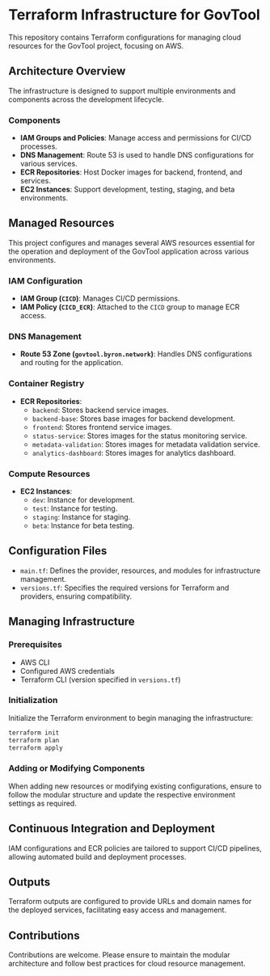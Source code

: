 # Terraform Infrastructure for GovTool

This repository contains Terraform configurations for managing cloud resources
for the GovTool project, focusing on AWS.

## Architecture Overview

The infrastructure is designed to support multiple environments and components
across the development lifecycle.

### Components

- **IAM Groups and Policies**: Manage access and permissions for CI/CD
  processes.
- **DNS Management**: Route 53 is used to handle DNS configurations for various
  services.
- **ECR Repositories**: Host Docker images for backend, frontend, and services.
- **EC2 Instances**: Support development, testing, staging, and beta
  environments.

## Managed Resources

This project configures and manages several AWS resources essential for the
operation and deployment of the GovTool application across various environments.

### IAM Configuration

- **IAM Group (`CICD`)**: Manages CI/CD permissions.
- **IAM Policy (`CICD_ECR`)**: Attached to the `CICD` group to manage ECR
  access.

### DNS Management

- **Route 53 Zone (`govtool.byron.network`)**: Handles DNS configurations and
  routing for the application.

### Container Registry

- **ECR Repositories**:
  - `backend`: Stores backend service images.
  - `backend-base`: Stores base images for backend development.
  - `frontend`: Stores frontend service images.
  - `status-service`: Stores images for the status monitoring service.
  - `metadata-validation`: Stores images for metadata validation service.
  - `analytics-dashboard`: Stores images for analytics dashboard.

### Compute Resources

- **EC2 Instances**:
  - `dev`: Instance for development.
  - `test`: Instance for testing.
  - `staging`: Instance for staging.
  - `beta`: Instance for beta testing.

## Configuration Files

- `main.tf`: Defines the provider, resources, and modules for infrastructure
  management.
- `versions.tf`: Specifies the required versions for Terraform and providers,
  ensuring compatibility.

## Managing Infrastructure

### Prerequisites

- AWS CLI
- Configured AWS credentials
- Terraform CLI (version specified in `versions.tf`)

### Initialization

Initialize the Terraform environment to begin managing the infrastructure:

```bash
terraform init
terraform plan
terraform apply
```

### Adding or Modifying Components

When adding new resources or modifying existing configurations, ensure to follow
the modular structure and update the respective environment settings as
required.

## Continuous Integration and Deployment

IAM configurations and ECR policies are tailored to support CI/CD pipelines,
allowing automated build and deployment processes.

## Outputs

Terraform outputs are configured to provide URLs and domain names for the
deployed services, facilitating easy access and management.

## Contributions

Contributions are welcome. Please ensure to maintain the modular architecture
and follow best practices for cloud resource management.
